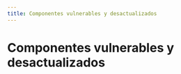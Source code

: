 ```yaml
---
title: Componentes vulnerables y desactualizados
---
```

# Componentes vulnerables y desactualizados
